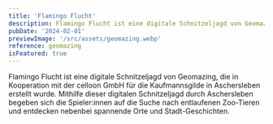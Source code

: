 ```yaml
---
title: 'Flamingo Flucht'
description: Flamingo Flucht ist eine digitale Schnitzeljagd von Geomazing, die in Kooperation mit der celloon GmbH für die Kaufmannsgilde in Aschersleben erstellt wurde. Mithilfe dieser digitalen Schnitzeljagd durch Aschersleben begeben sich die Spieler:innen auf die Suche nach entlaufenen Zoo-Tieren und entdecken nebenbei spannende Orte und Stadt-Geschichten.
pubDate: '2024-02-01'
previewImage: '/src/assets/geomazing.webp'
reference: geomazing
isFeatured: true
---
```


Flamingo Flucht ist eine digitale Schnitzeljagd von Geomazing, die in Kooperation mit der celloon GmbH für die Kaufmannsgilde in Aschersleben erstellt wurde. Mithilfe dieser digitalen Schnitzeljagd durch Aschersleben begeben sich die Spieler:innen auf die Suche nach entlaufenen Zoo-Tieren und entdecken nebenbei spannende Orte und Stadt-Geschichten.
